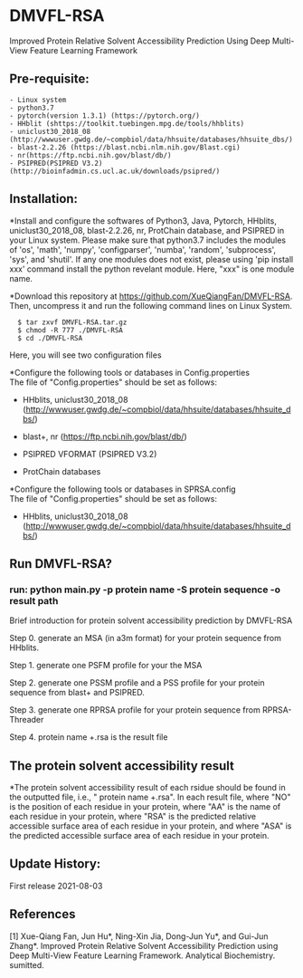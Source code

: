 # DMVFL-RSA
Improved Protein Relative Solvent Accessibility Prediction Using Deep Multi-View Feature Learning Framework

## Pre-requisite:
    - Linux system
    - python3.7 
    - pytorch(version 1.3.1) (https://pytorch.org/)
    - HHblit (shttps://toolkit.tuebingen.mpg.de/tools/hhblits)
    - uniclust30_2018_08 (http://wwwuser.gwdg.de/~compbiol/data/hhsuite/databases/hhsuite_dbs/)
    - blast-2.2.26 (https://blast.ncbi.nlm.nih.gov/Blast.cgi)
    - nr(https://ftp.ncbi.nih.gov/blast/db/)
    - PSIPRED(PSIPRED V3.2) (http://bioinfadmin.cs.ucl.ac.uk/downloads/psipred/)

## Installation:

*Install and configure the softwares of Python3, Java, Pytorch, HHblits, uniclust30_2018_08, blast-2.2.26, nr, ProtChain database, and PSIPRED in your Linux system. Please make sure that python3.7 includes the modules of 'os', 'math', 'numpy', 'configparser', 'numba', 'random', 'subprocess', 'sys', and 'shutil'. If any one modules does not exist, please using 'pip install xxx' command install the python revelant module. Here, "xxx" is one module name.

*Download this repository at https://github.com/XueQiangFan/DMVFL-RSA. Then, uncompress it and run the following command lines on Linux System.

~~~
  $ tar zxvf DMVFL-RSA.tar.gz  
  $ chmod -R 777 ./DMVFL-RSA  
  $ cd ./DMVFL-RSA  
~~~
  Here, you will see two configuration files 

*Configure the following tools or databases in Config.properties  
  The file of "Config.properties" should be set as follows:

- HHblits, uniclust30_2018_08  (http://wwwuser.gwdg.de/~compbiol/data/hhsuite/databases/hhsuite_dbs/)

- blast+, nr  (https://ftp.ncbi.nih.gov/blast/db/)

- PSIPRED VFORMAT (PSIPRED V3.2)

- ProtChain databases   

*Configure the following tools or databases in SPRSA.config  
  The file of "Config.properties" should be set as follows:
- HHblits, uniclust30_2018_08  (http://wwwuser.gwdg.de/~compbiol/data/hhsuite/databases/hhsuite_dbs/)

## Run DMVFL-RSA? 

### run: python main.py -p protein name -S protein sequence -o result path

Brief introduction for protein solvent accessibility prediction by DMVFL-RSA

Step 0. generate an MSA (in a3m format) for your protein sequence from HHblits.

Step 1. generate one PSFM profile for your the MSA

Step 2. generate one PSSM profile and a PSS profile for your protein sequence from blast+ and PSIPRED.

Step 3. generate one RPRSA profile for your protein sequence from RPRSA-Threader

Step 4.  protein name +.rsa is the result file

## The protein solvent accessibility result

*The protein solvent accessibility result of each rsidue should be found in the outputted file, i.e., " protein name +.rsa". In each result file, where "NO" is the position of each residue in your protein, where "AA" is the name of each residue in your protein, where "RSA" is the predicted relative accessible surface area of each residue in your protein, and where "ASA" is the predicted accessible surface area of each residue in your protein.

## Update History:

First release 2021-08-03

## References

[1] Xue-Qiang Fan, Jun Hu*, Ning-Xin Jia, Dong-Jun Yu*, and Gui-Jun Zhang*. Improved Protein Relative Solvent Accessibility Prediction using Deep Multi-View Feature Learning Framework. Analytical Biochemistry. sumitted.

